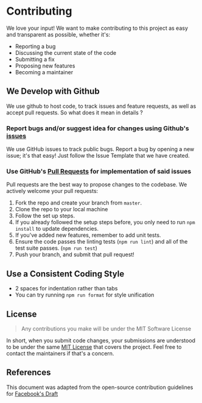 # Contributing

We love your input! We want to make contributing to this project as easy and transparent as possible, whether it's:

- Reporting a bug
- Discussing the current state of the code
- Submitting a fix
- Proposing new features
- Becoming a maintainer

## We Develop with Github

We use github to host code, to track issues and feature requests, as well as accept pull requests. So what does it
mean in details ?

### Report bugs and/or suggest idea for changes using Github's [issues](https://github.com/viet-aus-it/viet-aus-it.github.io/issues)

We use GitHub issues to track public bugs. Report a bug by opening a new issue; it's that easy! Just follow the
Issue Template that we have created.

### Use GitHub's [Pull Requests](https://github.com/viet-aus-it/viet-aus-it.github.io/pulls) for implementation of said issues

Pull requests are the best way to propose changes to the codebase. We actively welcome your pull requests:

1. Fork the repo and create your branch from `master`.
2. Clone the repo to your local machine
3. Follow the set up steps.
4. If you already followed the setup steps before, you only need to run `npm install` to update dependencies.
5. If you've added new features, remember to add unit tests.
6. Ensure the code passes the linting tests (`npm run lint`) and all of the test suite passes. (`npm run test`)
7. Push your branch, and submit that pull request!

## Use a Consistent Coding Style

- 2 spaces for indentation rather than tabs
- You can try running `npm run format` for style unification

## License

> Any contributions you make will be under the MIT Software License

In short, when you submit code changes, your submissions are understood to be under the same [MIT License](http://choosealicense.com/licenses/mit/) that covers the project.
Feel free to contact the maintainers if that's a concern.

## References

This document was adapted from the open-source contribution guidelines for [Facebook's Draft](https://github.com/facebook/draft-js/blob/a9316a723f9e918afde44dea68b5f9f39b7d9b00/CONTRIBUTING.md)
